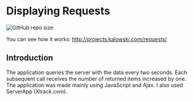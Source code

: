 # Displaying Requests

![GitHub repo size](https://img.shields.io/github/repo-size/anmk/requests?style=plastic)

You can see how it works: http://projects.kalowski.com/requests/

## Introduction
The application queries the server with the data every two seconds. Each subsequent call receives the number of returned items increased by one. The application was made mainly using JavaScript and Ajax. I also used ServerApp (Xtrack.com).
